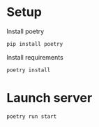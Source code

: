 # Setup
Install poetry
```sh
pip install poetry
```
Install requirements
```sh
poetry install
```
# Launch server
```sh
poetry run start
```